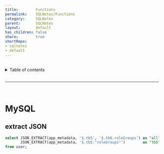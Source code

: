```yaml
---  
title:        Functions            
permalink:    SQLNotes/Functions            
category:     SQLNotes            
parent:       SQLNotes            
layout:       default            
has_children: false            
share:        true            
shortRepo:            
- sqlnotes            
- default            
---  
```

  
  
<br/>            
  
<details markdown="block">                  
<summary>                  
Table of contents                  
</summary>                  
{: .text-delta }                  
1. TOC                  
{:toc}                  
</details>                  
  
<br/>                  
  
***                  
  
<br/>                  
  
# MySQL  
  
## extract JSON  
  
```sql              
select JSON_EXTRACT(app_metadata, '$.tb5', '$.tb6.roleGroups') as "all",            
       JSON_EXTRACT(app_metadata, '$.tb5."roleGroups"')        as "tb5"            
from user;              
```  